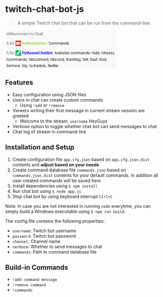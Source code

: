 # twitch-chat-bot-js

> A simple Twitch chat bot that can be run from the command-line.

![Chat Bot](./.media/TwitterPost.png)

## Features

- Easy configuration using JSON files
- Users in chat can create custom commands
  - Using `!add` or `!remove`
- Viewers writing their first message in current stream session are greeted
  - Welcome to the stream, `username` HeyGuys
- Verbose option to toggle whether chat bot can send messages to chat
- Chat log of stream in command-line

## Installation and Setup

1. Create configuration file `app.cfg.json` based on `app.cfg.json.dist` contents and **adjust based on your needs**
1. Create command database file `commands.json` based on `commands.json.dist` contents for your default commands. In addition all user created commands will be saved here
1. Install dependencies using `$ npm install`
1. Run chat bot using `$ node app.js`
1. Stop chat bot by using keyboard interrupt `Ctrl+C`

Note: In case you are not interested in running `node` everytime, you can simply build a Windows executable using `$ npm run build`.

The config file contains the following properties:

- `username`: Twitch bot username
- `password`: Twitch bot password
- `channel`: Channel name
- `verbose`: Whether to send messages to chat
- `commands`: Path to command database file

## Build-in Commands

- `!add command message`
- `!remove command`
- `!commands`
